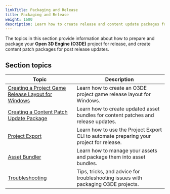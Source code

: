 ```yaml
---
linkTitle: Packaging and Release
title: Packaging and Release
weight: 1600
description: Learn how to create release and content update packages for your Open 3D Engine (O3DE) project.
---
```


The topics in this section provide information about how to prepare and package your **Open 3D Engine (O3DE)** project for release, and create content patch packages for post release updates.

## Section topics

| Topic | Description |
| - | - |
| [Creating a Project Game Release Layout for Windows](windows-release-builds) | Learn how to create an O3DE project game release layout for Windows. |
| [Creating a Content Patch Update Package](content-patch-package) | Learn how to create updated asset bundles for content patches and release updates. |
| [Project Export](project-export) | Learn how to use the Project Export CLI to automate preparing your project for release. |
| [Asset Bundler](asset-bundler/) | Learn how to manage your assets and package them into asset bundles. |
| [Troubleshooting](troubleshooting) | Tips, tricks, and advice for troubleshooting issues with packaging O3DE projects. |